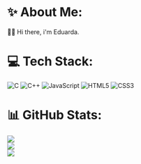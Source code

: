 # ✨ About Me:
👋🏼 Hi there, i'm Eduarda. 

# 💻 Tech Stack:
![C](https://img.shields.io/badge/c-%2300599C.svg?style=flat&logo=c&logoColor=white) ![C++](https://img.shields.io/badge/c++-%2300599C.svg?style=flat&logo=c%2B%2B&logoColor=white) ![JavaScript](https://img.shields.io/badge/javascript-%23323330.svg?style=flat&logo=javascript&logoColor=%23F7DF1E) ![HTML5](https://img.shields.io/badge/html5-%23E34F26.svg?style=flat&logo=html5&logoColor=white) ![CSS3](https://img.shields.io/badge/css3-%231572B6.svg?style=flat&logo=css3&logoColor=white)

# 📊 GitHub Stats:
![](https://github-readme-stats.vercel.app/api?username=EduardaElger&theme=buefy&hide_border=false&include_all_commits=true&count_private=false)<br/>
![](https://github-readme-streak-stats.herokuapp.com/?user=EduardaElger&theme=buefy&hide_border=false)<br/>
![](https://github-readme-stats.vercel.app/api/top-langs/?username=EduardaElger&theme=buefy&hide_border=false&include_all_commits=true&count_private=false&layout=compact)
